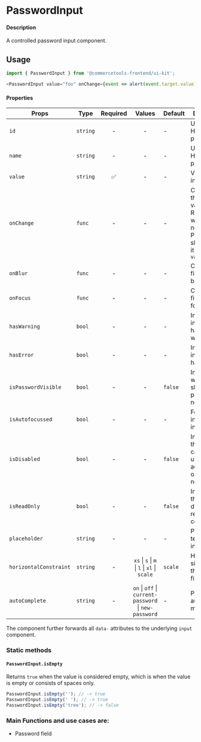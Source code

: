 # PasswordInput

#### Description

A controlled password input component.

## Usage

```js
import { PasswordInput } from '@commercetools-frontend/ui-kit';

<PasswordInput value="foo" onChange={event => alert(event.target.value)} />;
```

#### Properties

| Props                  | Type     | Required |                        Values                         | Default | Description                                                                                            |
| ---------------------- | -------- | :------: | :---------------------------------------------------: | ------- | ------------------------------------------------------------------------------------------------------ |
| `id`                   | `string` |    -     |                           -                           | -       | Used as HTML `id` property                                                                             |
| `name`                 | `string` |    -     |                           -                           | -       | Used as HTML `name` property                                                                           |
| `value`                | `string` |    ✅    |                           -                           | -       | Value of the input                                                                                     |
| `onChange`             | `func`   |    -     |                           -                           | -       | Called with the new value. Required when input is not read only. Parent should pass it back as `value` |
| `onBlur`               | `func`   |    -     |                           -                           | -       | Called when field is blurred                                                                           |
| `onFocus`              | `func`   |    -     |                           -                           | -       | Called when field is focused                                                                           |
| `hasWarning`           | `bool`   |    -     |                           -                           | -       | Indicates the input field has a warning                                                                |
| `hasError`             | `bool`   |    -     |                           -                           | -       | Indicates the input field has an error                                                                 |
| `isPasswordVisible`    | `bool`   |    -     |                           -                           | `false` | Indicates whether we show the password or not                                                          |
| `isAutofocussed`       | `bool`   |    -     |                           -                           | -       | Focus the input field on initial render                                                                |
| `isDisabled`           | `bool`   |    -     |                           -                           | `false` | Indicates that the field cannot be used (e.g not authorised, or changes not saved)                     |
| `isReadOnly`           | `bool`   |    -     |                           -                           | `false` | Indicates that the field is displaying read-only content                                               |
| `placeholder`          | `string` |    -     |                           -                           | -       | Placeholder text for the input                                                                         |
| `horizontalConstraint` | `string` |    -     |     `xs` \| `s` \| `m` \| `l` \| `xl` \| `scale`      | `scale` | Horizontal size limit of the input fields.                                                             |
| `autoComplete`         | `string` |    -     | `on` \| `off` \| `current-password` \| `new-password` | -       | Password autocomplete mode                                                                             |

The component further forwards all `data-` attributes to the underlying `input` component.

### Static methods

#### `PasswordInput.isEmpty`

Returns `true` when the value is considered empty, which is when the value is empty or consists of spaces only.

```js
PasswordInput.isEmpty(''); // -> true
PasswordInput.isEmpty(' '); // -> true
PasswordInput.isEmpty('tree'); // -> false
```

### Main Functions and use cases are:

- Password field
